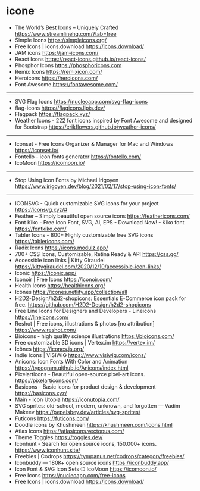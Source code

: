 # icone 

* The World’s Best Icons – Uniquely Crafted <https://www.streamlinehq.com/?tab=free>
* Simple Icons <https://simpleicons.org/>
* Free Icons | icons.download <https://icons.download/>
* JAM icons <https://jam-icons.com/>
* React Icons <https://react-icons.github.io/react-icons/>
* Phosphor Icons <https://phosphoricons.com>
* Remix Icons <https://remixicon.com/>
* Heroicons <https://heroicons.com/>
* Font Awesome <https://fontawesome.com/>

---

* SVG Flag Icons <https://nucleoapp.com/svg-flag-icons>
* flag-icons <https://flagicons.lipis.dev/>
* Flagpack <https://flagpack.xyz/>
* Weather Icons - 222 font icons inspired by Font Awesome and designed for Bootstrap <https://erikflowers.github.io/weather-icons/>

---

* Iconset - Free Icons Organizer & Manager for Mac and Windows <https://iconset.io/>
* Fontello - icon fonts generator <https://fontello.com/>
* IcoMoon <https://icomoon.io/>

---

* Stop Using Icon Fonts by Michael Irigoyen <https://www.irigoyen.dev/blog/2021/02/17/stop-using-icon-fonts/>

---

* ICONSVG - Quick customizable SVG icons for your project <https://iconsvg.xyz/#>
* Feather – Simply beautiful open source icons <https://feathericons.com/>
* Font Kiko - Free Icon Font, SVG, AI, EPS - Download Now! - Kiko font <https://fontkiko.com/>
* Tabler Icons - 800+ Highly customizable free SVG icons <https://tablericons.com/>
* Radix Icons <https://icons.modulz.app/>
* 700+ CSS Icons, Customizable, Retina Ready & API <https://css.gg/>
* Accessible icon links | Kitty Giraudel <https://kittygiraudel.com/2020/12/10/accessible-icon-links/>
* Iconic <https://iconic.app/>
* Iconoir | Free Icons <https://iconoir.com/>
* Health Icons <https://healthicons.org/>
* Icônes <https://icones.netlify.app/collection/all>
* H2D2-Design/h2d2-shopicons: Essentials E-Commerce icon pack for free. <https://github.com/H2D2-Design/h2d2-shopicons>
* Free Line Icons for Designers and Developers - Lineicons <https://lineicons.com/>
* Reshot | Free icons, illustrations & photos [no attribution] <https://www.reshot.com/>
* Bioicons - high quality science illustrations <https://bioicons.com/>
* Free customizable 3D icons | Vertex.im <https://vertex.im/>
* Icônes <https://icones.js.org/>
* Indie Icons | VISIWIG <https://www.visiwig.com/icons/>
* Anicons: Icon Fonts With Color and Animation <https://typogram.github.io/Anicons/index.html>
* Pixelarticons - Beautiful open-source pixel-art icons. <https://pixelarticons.com/>
* Basicons - Basic icons for product design & development <https://basicons.xyz/>
* Main - Icon Utopia <https://iconutopia.com/>
* SVG sprites: old-school, modern, unknown, and forgotten — Vadim Makeev <https://pepelsbey.dev/articles/svg-sprites/>
* Futicons <https://futicons.com/>
* Doodle icons by Khushmeen <https://khushmeen.com/icons.html>
* Atlas Icons <https://atlasicons.vectopus.com/>
* Theme Toggles <https://toggles.dev/>
* Iconhunt - Search for open source icons, 150.000+ icons. <https://www.iconhunt.site/>
* Freebies | Codrops <https://tympanus.net/codrops/category/freebies/>
* Iconbuddy — 180K+ open source icons <https://iconbuddy.app/>
* Icon Font & SVG Icon Sets ❍ IcoMoon <https://icomoon.io/>
* Free Icons <https://nucleoapp.com/free-icons>
* Free Icons | icons.download <https://icons.download/>
